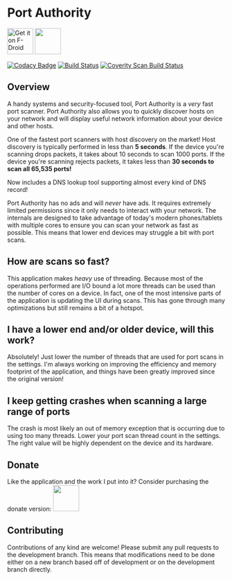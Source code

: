 # Port Authority

[<img src="https://f-droid.org/badge/get-it-on.png" alt="Get it on F-Droid" height="60">](https://f-droid.org/app/com.aaronjwood.portauthority)
<a href="https://play.google.com/store/apps/details?id=com.aaronjwood.portauthority.free"><img src="https://play.google.com/intl/en_us/badges/images/generic/en_badge_web_generic.png" height="60"></a>

[![Codacy Badge](https://api.codacy.com/project/badge/grade/74a6e90f803d46a1a39b34daabeb8af1)](https://www.codacy.com/app/aaronjwood/PortAuthority)
[![Build Status](https://travis-ci.org/aaronjwood/PortAuthority.svg?branch=development)](https://travis-ci.org/aaronjwood/PortAuthority)
[![Coverity Scan Build Status](https://scan.coverity.com/projects/8687/badge.svg)](https://scan.coverity.com/projects/aaronjwood-portauthority)

## Overview

A handy systems and security-focused tool, Port Authority is a *very* fast port scanner.
Port Authority also allows you to quickly discover hosts on your network and will display useful network information about your device and other hosts.

One of the fastest port scanners with host discovery on the market!
Host discovery is typically performed in less than **5 seconds**.
If the device you're scanning drops packets, it takes about 10 seconds to scan 1000 ports.
If the device you're scanning rejects packets, it takes less than **30 seconds to scan all 65,535 ports!**

Now includes a DNS lookup tool supporting almost every kind of DNS record!

Port Authority has no ads and will *never* have ads.
It requires extremely limited permissions since it only needs to interact with your network.
The internals are designed to take advantage of today's modern phones/tablets with multiple cores to ensure you can scan your network as fast as possible. This means that lower end devices may struggle a bit with port scans.

## How are scans so fast?

This application makes *heavy* use of threading. Because most of the operations performed are I/O bound a lot more threads can be used than the number of cores on a device. In fact, one of the most intensive parts of the application is updating the UI during scans. This has gone through many optimizations but still remains a bit of a hotspot.

## I have a lower end and/or older device, will this work?

Absolutely! Just lower the number of threads that are used for port scans in the settings. I'm always working on improving the efficiency and memory footprint of the application, and things have been greatly improved since the original version!

## I keep getting crashes when scanning a large range of ports

The crash is most likely an out of memory exception that is occurring due to using too many threads. Lower your port scan thread count in the settings. The right value will be highly dependent on the device and its hardware.

## Donate

Like the application and the work I put into it? Consider purchasing the donate version:
<a href="https://play.google.com/store/apps/details?id=com.aaronjwood.portauthority.donate"><img src="https://play.google.com/intl/en_us/badges/images/generic/en_badge_web_generic.png" height="60"></a>

## Contributing

Contributions of any kind are welcome!
Please submit any pull requests to the development branch.
This means that modifications need to be done either on a new branch based off of development or on the development branch directly.

